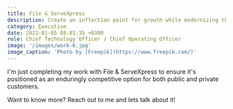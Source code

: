 ```yaml
---
title: File & ServeXpress
description: Create an inflection point for growth while modernizing the technology and processes of a well-regarded company 
category: Executive
date: 2022-01-05 08:01:35 +0300
role: Chief Technology Officer / Chief Operating Officer
image: '/images/work-6.jpg'
image_caption: 'Photo by [Freepik](https://www.freepik.com/)'
---
```


I'm just completing my work with File & ServeXpress to ensure it's positioned as an enduringly competitive option
for both public and private customers.

Want to know more? Reach out to me and lets talk about it!